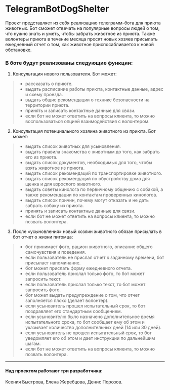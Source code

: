 # TelegramBotDogShelter
Проект представляет из себя реализацию телеграмм-бота для приюта животных.
Бот сможет отвечать на популярные вопросы людей о том, что нужно знать и уметь, чтобы забрать животное из приюта.
Также волонтеры приюта в течение месяца просят новых хозяев присылать ежедневный отчет о том, как животное приспосабливается к новой обстановке.

### В боте будут реализованы следующие функции:
1. Консультация нового пользователя. Бот может:
> - рассказать о приюте.
> - выдать расписание работы приюта, контактные данные, адрес и схему проезда.
> - выдать общие рекомендации о технике безопасности на территории приюта.
> -  принять и записать контактные данные для связи.
> - если бот не может ответить на вопросы клиента, то можно воспользоваться опцией взаимодействия с волонтером.

2. Консультация потенциального хозяина животного из приюта. Бот может:
> -  выдать список животных для усыновления.
> -  выдать правила знакомства с животным до того, как забрать его из приюта.
> - выдать список документов, необходимых для того, чтобы взять животное из приюта.
> - выдать список рекомендаций по транспортировке животного.
> -  выдать список рекомендаций по обустройству дома для щенка и для взрослого животного.
> - выдать советы кинолога по первичному общению с собакой, а также рекомендации по контактам проверенных кинологов.
> - выдать список причин, почему могут отказать и не дать забрать собаку из приюта.
> - принять и записать контактные данные для связи.
> - если бот не может ответить на вопросы клиента, то можно позвать волонтера.

3. После «усыновления» новый хозяин животного обязан присылать в бот отчет о жизни питомца:
> -  бот принимает фото, рацион животного, описание общего самочувствия и поведения.
> - если пользователь не прислал отчет к заданному времени, бот присылает напоминание.
> - бот может прислать форму ежедневного отчета.
> - если пользователь прислал только фото, то бот может запросить текст.
> - если пользователь прислал только текст, то бот может запросить фото.
> - бот может выдать предупреждение о том, что отчет заполняется плохо (делает волонтер).
> - если усыновитель прошел испытательный срок, то бот поздравляет его стандартным сообщением.
> - если усыновителю было назначено дополнительное время испытательного срока, то бот сообщает ему об этом и указывает количество дополнительных дней (14 или 30 дней).
> - если усыновитель не прошел испытательный срок, то бот уведомляет его об этом и дает инструкции по дальнейшим шагам.
> - если бот не может ответить на вопросы клиента, то можно позвать волонтера.

________


#### Над проектом работают три разработчика: 
Ксения Быстрова, Елена Жеребцова, Денис Порозов.





